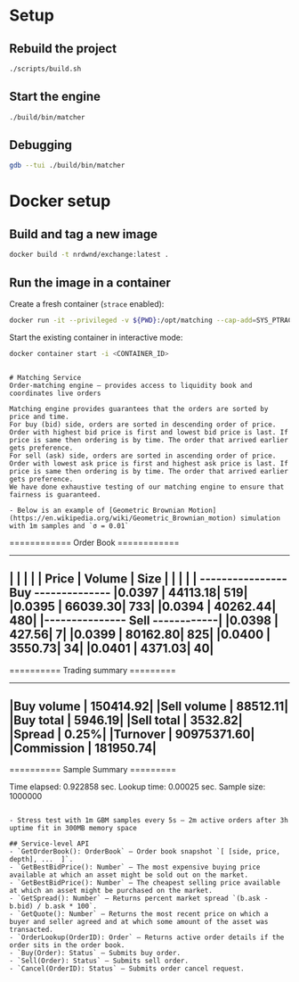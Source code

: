# Setup

## Rebuild the project
```bash
./scripts/build.sh
```

## Start the engine
```bash
./build/bin/matcher
```

## Debugging
```bash
gdb --tui ./build/bin/matcher
```

# Docker setup

## Build and tag a new image

```bash
docker build -t nrdwnd/exchange:latest .
```

## Run the image in a container

Create a fresh container (`strace` enabled):
```bash
docker run -it --privileged -v ${PWD}:/opt/matching --cap-add=SYS_PTRACE --security-opt seccomp=unconfined nrdwnd/exchange:latest
```

Start the existing container in interactive mode:
```bash
docker container start -i <CONTAINER_ID>
```
```

# Matching Service
Order-matching engine — provides access to liquidity book and coordinates live orders

Matching engine provides guarantees that the orders are sorted by price and time.
For buy (bid) side, orders are sorted in descending order of price. Order with highest bid price is first and lowest bid price is last. If price is same then ordering is by time. The order that arrived earlier gets preference.
For sell (ask) side, orders are sorted in ascending order of price. Order with lowest ask price is first and highest ask price is last. If price is same then ordering is by time. The order that arrived earlier gets preference.
We have done exhaustive testing of our matching engine to ensure that fairness is guaranteed.

- Below is an example of [Geometric Brownian Motion](https://en.wikipedia.org/wiki/Geometric_Brownian_motion) simulation with 1m samples and `σ = 0.01`

```
============ Order Book ============

-----------------------------------
|        |             |          |
|  Price |    Volume   |    Size  |
|        |             |          |
---------------- Buy --------------
|0.0397  |     44113.18|       519|
|0.0395  |     66039.30|       733|
|0.0394  |     40262.44|       480|
|--------------- Sell ------------|
|0.0398  |       427.56|         7|
|0.0399  |     80162.80|       825|
|0.0400  |      3550.73|        34|
|0.0401  |      4371.03|        40|
-----------------------------------


========== Trading summary =========

-----------------------------------
|Buy volume      |       150414.92|
|Sell volume     |        88512.11|
|Buy total       |         5946.19|
|Sell total      |         3532.82|
|Spread          |           0.25%|
|Turnover        |     90975371.60|
|Commission      |       181950.74|
-----------------------------------


========== Sample Summary =========

Time elapsed: 0.922858 sec.
Lookup time: 0.00025 sec.
Sample size: 1000000
```

- Stress test with 1m GBM samples every 5s — 2m active orders after 3h uptime fit in 300MB memory space

## Service-level API
- `GetOrderBook(): OrderBook` – Order book snapshot `[ [side, price, depth], ...  ]`.
- `GetBestBidPrice(): Number` – The most expensive buying price available at which an asset might be sold out on the market.
- `GetBestBidPrice(): Number` – The cheapest selling price available at which an asset might be purchased on the market.
- `GetSpread(): Number` – Returns percent market spread `(b.ask - b.bid) / b.ask * 100`.
- `GetQuote(): Number` – Returns the most recent price on which a buyer and seller agreed and at which some amount of the asset was transacted.
- `OrderLookup(OrderID): Order` – Returns active order details if the order sits in the order book.
- `Buy(Order): Status` – Submits buy order.
- `Sell(Order): Status` – Submits sell order.
- `Cancel(OrderID): Status` – Submits order cancel request.
